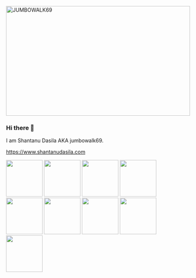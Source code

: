 <img src="https://github.com/jumbowalk69/jumbowalk69/assets/84855760/51a35888-5a9a-44e6-b14b-01340bee3014" alt="JUMBOWALK69" height="300" width="100%">

### Hi there 👋

<!--
**jumbowalk69/jumbowalk69** is a ✨ _special_ ✨ repository because its `README.md` (this file) appears on your GitHub profile.

Here are some ideas to get you started:

- 🔭 I’m currently working on ...
- 🌱 I’m currently learning ...
- 👯 I’m looking to collaborate on ...
- 🤔 I’m looking for help with ...
- 💬 Ask me about ...
- 📫 How to reach me: ...
- 😄 Pronouns: ...
- ⚡ Fun fact: ...
-->
> 
I am Shantanu Dasila AKA jumbowalk69.
> 
<https://www.shantanudasila.com>
<div style="float: left;">
  <img src="https://img.icons8.com/color/144/null/html-5--v1.png" width="100" height="100"/>
  <img src="https://img.icons8.com/color/144/null/css3.png" width="100" height="100"/>
  <img src="https://img.icons8.com/color/144/null/javascript--v1.png" width="100" height="100"/>
  <img src="https://img.icons8.com/color/144/null/sass.png" width="100" height="100"/>
  <img src="https://img.icons8.com/officel/144/php-logo.png" width="100" height="100"/>
  <img src="https://img.icons8.com/fluency/144/mysql-logo.png" width="100" height="100"/>
  <img src="https://img.icons8.com/ios-glyphs/144/null/react.png" width="100" height="100"/>
  <img src="https://img.icons8.com/fluency/144/null/node-js.png" width="100" height="100"/>
  <img src="https://img.icons8.com/color/144/python--v1.png" width="100" height="100"/>
</div>
